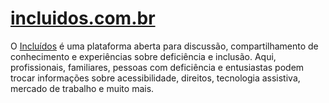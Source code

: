 # [incluidos.com.br](https://incluidos.com.br/)

O [Incluídos](https://incluidos.com.br/) é uma plataforma aberta para discussão, compartilhamento de conhecimento e experiências sobre deficiência e inclusão. Aqui, profissionais, familiares, pessoas com deficiência e entusiastas podem trocar informações sobre acessibilidade, direitos, tecnologia assistiva, mercado de trabalho e muito mais.
